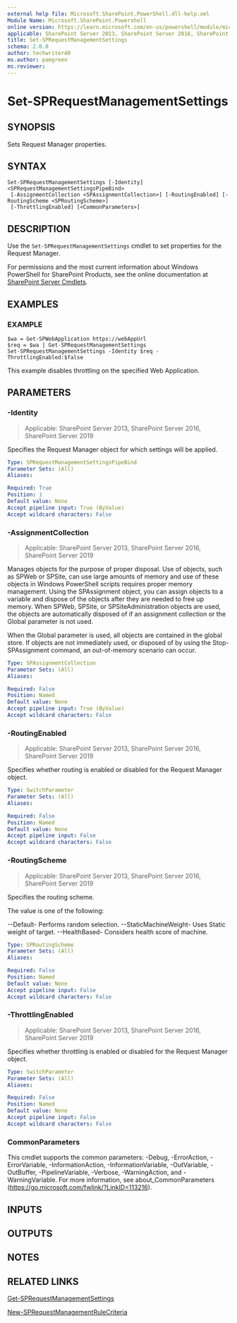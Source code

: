 ```yaml
---
external help file: Microsoft.SharePoint.PowerShell.dll-help.xml
Module Name: Microsoft.SharePoint.Powershell
online version: https://learn.microsoft.com/en-us/powershell/module/microsoft.sharepoint.powershell/set-sprequestmanagementsettings
applicable: SharePoint Server 2013, SharePoint Server 2016, SharePoint Server 2019
title: Set-SPRequestManagementSettings
schema: 2.0.0
author: techwriter40
ms.author: pamgreen
ms.reviewer:
---
```


# Set-SPRequestManagementSettings

## SYNOPSIS
Sets Request Manager properties.

## SYNTAX

```
Set-SPRequestManagementSettings [-Identity] <SPRequestManagementSettingsPipeBind>
 [-AssignmentCollection <SPAssignmentCollection>] [-RoutingEnabled] [-RoutingScheme <SPRoutingScheme>]
 [-ThrottlingEnabled] [<CommonParameters>]
```

## DESCRIPTION
Use the `Set-SPRequestManagementSettings` cmdlet to set properties for the Request Manager.

For permissions and the most current information about Windows PowerShell for SharePoint Products, see the online documentation at [SharePoint Server Cmdlets](https://learn.microsoft.com/powershell/sharepoint/sharepoint-server/sharepoint-server-cmdlets).

## EXAMPLES

### EXAMPLE
```
$wa = Get-SPWebApplication https://webAppUrl
$req = $wa | Get-SPRequestManagementSettings
Set-SPRequestManagementSettings -Identity $req -ThrottlingEnabled:$false
```

This example disables throttling on the specified Web Application.

## PARAMETERS

### -Identity

> Applicable: SharePoint Server 2013, SharePoint Server 2016, SharePoint Server 2019

Specifies the Request Manager object for which settings will be applied.

```yaml
Type: SPRequestManagementSettingsPipeBind
Parameter Sets: (All)
Aliases:

Required: True
Position: 1
Default value: None
Accept pipeline input: True (ByValue)
Accept wildcard characters: False
```

### -AssignmentCollection

> Applicable: SharePoint Server 2013, SharePoint Server 2016, SharePoint Server 2019

Manages objects for the purpose of proper disposal. Use of objects, such as SPWeb or SPSite, can use large amounts of memory and use of these objects in Windows PowerShell scripts requires proper memory management. Using the SPAssignment object, you can assign objects to a variable and dispose of the objects after they are needed to free up memory. When SPWeb, SPSite, or SPSiteAdministration objects are used, the objects are automatically disposed of if an assignment collection or the Global parameter is not used.

When the Global parameter is used, all objects are contained in the global store. If objects are not immediately used, or disposed of by using the Stop-SPAssignment command, an out-of-memory scenario can occur.

```yaml
Type: SPAssignmentCollection
Parameter Sets: (All)
Aliases:

Required: False
Position: Named
Default value: None
Accept pipeline input: True (ByValue)
Accept wildcard characters: False
```

### -RoutingEnabled

> Applicable: SharePoint Server 2013, SharePoint Server 2016, SharePoint Server 2019

Specifies whether routing is enabled or disabled for the Request Manager object.

```yaml
Type: SwitchParameter
Parameter Sets: (All)
Aliases:

Required: False
Position: Named
Default value: None
Accept pipeline input: False
Accept wildcard characters: False
```

### -RoutingScheme

> Applicable: SharePoint Server 2013, SharePoint Server 2016, SharePoint Server 2019

Specifies the routing scheme.

The value is one of the following:

--Default- Performs random selection.
--StaticMachineWeight- Uses Static weight of target.
--HealthBased- Considers health score of machine.

```yaml
Type: SPRoutingScheme
Parameter Sets: (All)
Aliases:

Required: False
Position: Named
Default value: None
Accept pipeline input: False
Accept wildcard characters: False
```

### -ThrottlingEnabled

> Applicable: SharePoint Server 2013, SharePoint Server 2016, SharePoint Server 2019

Specifies whether throttling is enabled or disabled for the Request Manager object.

```yaml
Type: SwitchParameter
Parameter Sets: (All)
Aliases:

Required: False
Position: Named
Default value: None
Accept pipeline input: False
Accept wildcard characters: False
```

### CommonParameters
This cmdlet supports the common parameters: -Debug, -ErrorAction, -ErrorVariable, -InformationAction, -InformationVariable, -OutVariable, -OutBuffer, -PipelineVariable, -Verbose, -WarningAction, and -WarningVariable. For more information, see about_CommonParameters (https://go.microsoft.com/fwlink/?LinkID=113216).

## INPUTS

## OUTPUTS

## NOTES

## RELATED LINKS

[Get-SPRequestManagementSettings](Get-SPRequestManagementSettings.md)

[New-SPRequestManagementRuleCriteria](New-SPRequestManagementRuleCriteria.md)
